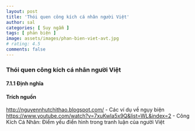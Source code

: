 ```yaml
---
layout: post
title: 'Thói quen công kích cá nhân người Việt'
author: sal
categories: [ Suy ngẫm ]
tags: [ phản biện ]
image: assets/images/phan-bien-viet-avt.jpg
# rating: 4.5
comments: false
---
```


### Thói quen công kích cá nhân người Việt

#### 7.1.1 Định nghĩa


#### Trích nguồn
http://nguyennhutchithao.blogspot.com/ - Các ví dụ về ngụy biện
https://www.youtube.com/watch?v=7xuKwIa5x9Q&list=WL&index=2 - Công Kích Cá Nhân: Điểm yếu điển hình trong tranh luận của người Việt

